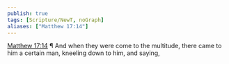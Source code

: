 ```yaml
---
publish: true
tags: [Scripture/NewT, noGraph]
aliases: ["Matthew 17:14"]
---
```

[Matthew 17:14](https://churchofjesuschrist.org/study/scriptures/nt/matt/17?lang=eng&id=p14#p14) ¶ And when they were come to the multitude, there came to him a certain man, kneeling down to him, and saying,
